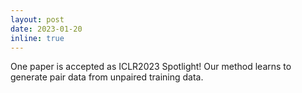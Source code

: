```yaml
---
layout: post
date: 2023-01-20 
inline: true
---
```

One paper is accepted as ICLR2023 Spotlight! Our method learns to generate pair data from unpaired training data.

